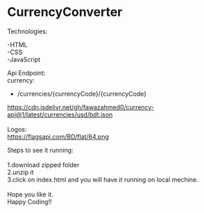 # CurrencyConverter
 Technologies:

  -HTML<br>
  -CSS<br>
  -JavaScript<br>


Api Endpoint:<br>
  currency:
  <ul>
    <li>/currencies/{currencyCode}/{currencyCode}</li>
  </ul>

  https://cdn.jsdelivr.net/gh/fawazahmed0/currency-api@1/latest/currencies/usd/bdt.json
<br><br>
  Logos:<br>
  https://flagsapi.com/BD/flat/64.png

  
Steps to see it running:
<br><br>
  1.download zipped folder   
  2.unzip it  
  3.click on index.html and you will have it running on local mechine.
<br><br>
Hope you like it.<br>
Happy Coding!!